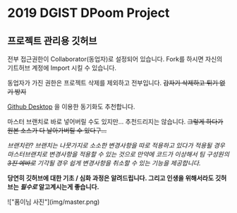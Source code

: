 2019 DGIST DPoom Project
==============================
프로젝트 관리용 깃허브
-----------------

전부 접근권한이 Collaborator(동업자)로 설정되어 있습니다. Fork를 하시면 자신의 기트허브 계정에 Import 시킬 수 있습니다.

동업자가 가진 권한은 프로젝트 삭제를 제외하고 전부입니다.
~~갑자기 삭제하고 튀기 없기 방지~~

[Github Desktop](https://desktop.github.com) 을 이용한 동기화도 추천합니다.

마스터 브랜치로 바로 넣어버릴 수도 있지만... 추천드리지는 않습니다. ~~그렇게 하다가 원본 소스가 다 날아가버릴 수 있다구...~~

_브랜치란? 브랜치는 나뭇가지로 소소한 변경사항을 따로 적용하고 있다가 적용될 경우 마스터브랜치로 변경사항을 적용할 수 있는 것으로 만약에 코드가 이상해서 팀 구성원의 ~~3진 에바로~~ 기각될 경우 쉽게 변경사항을 취소할 수 있는 기능을 제공합니다._

__당연히 깃허브에 대한 기초 / 심화 과정은 알려드립니다. 그리고 인생을 위해서라도 깃허브는 _필수로_ 알고계시는게 좋습니다.__

!\["품이님 사진"](img/master.png)

